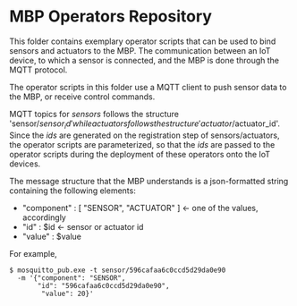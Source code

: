 # MBP Operators Repository

This folder contains exemplary operator scripts that can be used to bind sensors and actuators to the MBP. The communication between an IoT device, to which a sensor is connected, and the MBP is done through the MQTT protocol. 

The operator scripts in this folder use a MQTT client to push sensor data to the MBP, or receive control commands. 

MQTT topics for *sensors* follows the structure 'sensor/$sensor_id' while actuators follows the structure 'actuator/$actuator_id'. Since the *ids* are generated on the registration step of sensors/actuators, the operator scripts are parameterized, so that the *ids* are passed to the operator scripts during the deployment of these operators onto the IoT devices.

The message structure that the MBP understands is a json-formatted string containing the following elements:
 - "component" : [ "SENSOR", "ACTUATOR" ] <- one of the values, accordingly
 - "id" : $id <- sensor or actuator id
 - "value" : $value

For example,
    
    $ mosquitto_pub.exe -t sensor/596cafaa6c0ccd5d29da0e90 
      -m '{"component": "SENSOR", 
           "id": "596cafaa6c0ccd5d29da0e90", 
	        "value": 20}'